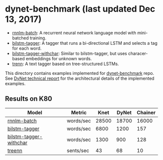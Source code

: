 # dynet-benchmark (last updated Dec 13, 2017)

- [rnnlm-batch](rnnlm-batch.jl): A recurrent neural network language model with mini-batched training.
- [bilstm-tagger](bilstm-tagger.jl): A tagger that runs a bi-directional LSTM and selects a tag for each word.
- [bilstm-tagger-withchar](bilstm-tagger-withchar.jl): Similar to bilstm-tagger, but uses characer-based embeddings for unknown words.
- [trenn](trenn.jl): A text tagger based on tree-structured LSTMs.

This directory contains examples implemented for [dynet-benchmark](https://github.com/neulab/dynet-benchmark) repo. See [DyNet technical report](https://arxiv.org/abs/1701.03980) for the architectural details of the implemented examples.

## Results on K80

| Model                                               | Metric    |  Knet    | DyNet     | Chainer     |
| ----------------------------------------------------| --------- | -------- | --------- |------------ |
| [rnnlm-batch](rnnlm-batch.jl)                       | words/sec | 28500    | 18700     | 16000       |
| [bilstm-tagger](bilstm-tagger.jl)                   | words/sec | 6800     | 1200      | 157         |
| [bilstm-tagger-withchar](bilstm-tagger-withchar.jl) | words/sec | 1300     | 900       | 128         |
| [treenn](trenn.jl)                                  | sents/sec | 43       | 68        | 10          |
